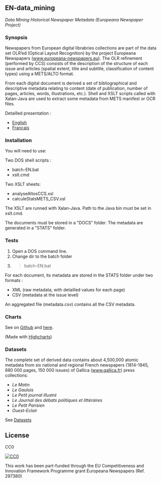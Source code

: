 ## EN-data_mining
*Data Mining Historical Newspaper Metadata (Europeana Newspaper Project)*

### Synopsis
Newspapers from European digital librabries collections are part of the data set OLR’ed (Optical Layout Recognition) by the project Europeana Newspapers (www.europeana-newspapers.eu). The OLR refinement (performed by CCS) consists of the description of the structure of each issue and articles (spatial extent, title and subtitle, classification of content types) using a METS/ALTO format.

From each digital document is derived a set of bibliographical and descriptive metadata relating to content (date of publication, number of pages, articles, words, illustrations, etc.). Shell and XSLT scripts called with Xalan-Java are used to extract some metadata from METS manifest or OCR files.

Detailled presentation :
- [English](http://altomator.github.io/EN-data_mining/)
- [Français](https://altomator.wordpress.com/2016/01/17/presse-ancienne-data-mining/)

### Installation
You will need to use:

Two DOS shell scripts :
- batch-EN.bat
- xslt.cmd

Two XSLT sheets:
- analyseAltosCCS.xsl
- calculeStatsMETS_CSV.xsl

The XSLT are runned with Xalan-Java. Path to the Java bin must be set in xslt.cmd.

The documents must be stored in a "DOCS" folder.
The metadata are generated in a "STATS" folder.


### Tests
1. Open a DOS command line.
2. Change dir to the batch folder
3. >batch-EN.bat 

For each document, its metadata are stored in the STATS folder under two formats :
- XML (raw metadata, with detailled values for each page)
- CSV (metadata at the issue level)

An aggregated file (metadata.csv) contains all the CSV metadata.



### Charts
See on [Github](https://github.com/altomator/EN-data_mining/tree/master/Charts) and [here](http://altomator.github.io/EN-data_mining/).

(Made with [Highcharts](www.highcharts.com))

### Datasets
The complete set of derived data contains about 4,500,000 atomic metadata from six national and regional French newspapers (1814-1945, 880 000 pages, 150 000 issues) of Gallica (www.gallica.fr) press collections:
- *Le Matin*
- *Le Gaulois*
- *Le Petit journal illustré*
- *Le Journal des débats politiques et littéraires*
- *Le Petit Parisien*
- *Ouest-Eclair*

See [Datasets](http://altomator.github.io/EN-data_mining)



## License
CC0

<a href="http://creativecommons.org/publicdomain/zero/1.0/"><img src="https://camo.githubusercontent.com/4df6de8c11e31c357bf955b12ab8c55f55c48823/68747470733a2f2f6c6963656e7365627574746f6e732e6e65742f702f7a65726f2f312e302f38387833312e706e67" alt="CC0" data-canonical-src="https://licensebuttons.net/p/zero/1.0/88x31.png" style="max-width:100%;"></a>

This work has been part-funded through the EU Competitiveness and Innovation Framework Programme grant Europeana Newspapers (Ref. 297380)


